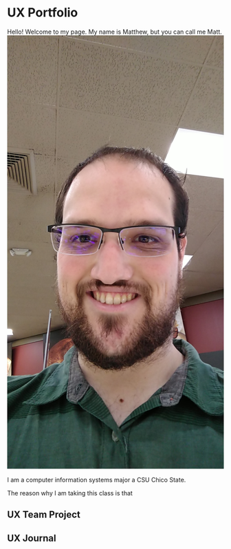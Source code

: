 # UX Portfolio
Hello! Welcome to my page.
My name is Matthew, but you can call me Matt.
![me](https://github.com/UsabilityEngineering/uxportfolio-Mscheer75/blob/master/assets/12326.jpeg?s=200)

I am a computer information systems major a CSU Chico State. 

The reason why I am taking this class is that 

## UX Team Project


## UX Journal

